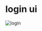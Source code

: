 # login ui

![login](https://github.com/rijwan-uddin/login-ui/assets/96045123/e22a40d3-cf1d-4a5b-af98-8925d4156d98)
